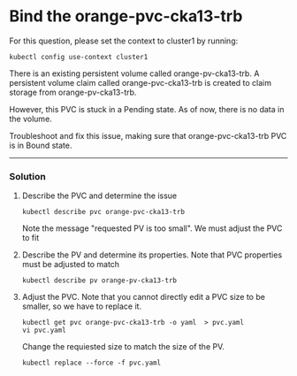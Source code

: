 # Bind the orange-pvc-cka13-trb

For this question, please set the context to cluster1 by running:

```
kubectl config use-context cluster1
```

There is an existing persistent volume called orange-pv-cka13-trb. A persistent volume claim called orange-pvc-cka13-trb is created to claim storage from orange-pv-cka13-trb.

However, this PVC is stuck in a Pending state. As of now, there is no data in the volume.

Troubleshoot and fix this issue, making sure that orange-pvc-cka13-trb PVC is in Bound state.

---

### Solution

1. Describe the PVC and determine the issue

    ```
    kubectl describe pvc orange-pvc-cka13-trb
    ```

    Note the message "requested PV is too small". We must adjust the PVC to fit

2.  Describe the PV and determine its properties. Note that PVC properties must be adjusted to match

    ```
    kubectl describe pv orange-pv-cka13-trb
    ```

3.  Adjust the PVC. Note that you cannot directly edit a PVC size to be smaller, so we have to replace it.

    ```
    kubectl get pvc orange-pvc-cka13-trb -o yaml  > pvc.yaml
    vi pvc.yaml
    ```

    Change the requiested size to match the size of the PV.

    ```
    kubectl replace --force -f pvc.yaml
    ```
